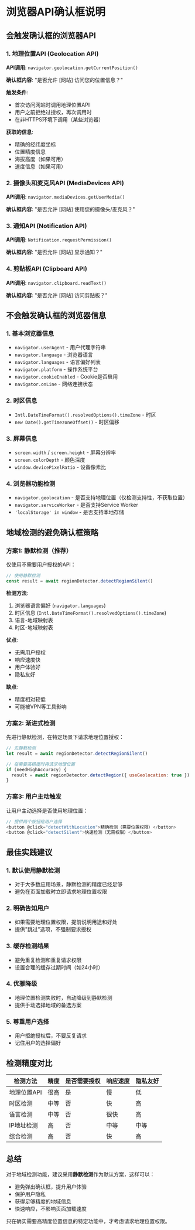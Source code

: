 # 浏览器API确认框说明

## 会触发确认框的浏览器API

### 1. 地理位置API (Geolocation API)
**API调用**: `navigator.geolocation.getCurrentPosition()`

**确认框内容**: "是否允许 [网站] 访问您的位置信息？"

**触发条件**:
- 首次访问网站时调用地理位置API
- 用户之前拒绝过授权，再次调用时
- 在非HTTPS环境下调用（某些浏览器）

**获取的信息**:
- 精确的经纬度坐标
- 位置精度信息
- 海拔高度（如果可用）
- 速度信息（如果可用）

### 2. 摄像头和麦克风API (MediaDevices API)
**API调用**: `navigator.mediaDevices.getUserMedia()`

**确认框内容**: "是否允许 [网站] 使用您的摄像头/麦克风？"

### 3. 通知API (Notification API)
**API调用**: `Notification.requestPermission()`

**确认框内容**: "是否允许 [网站] 显示通知？"

### 4. 剪贴板API (Clipboard API)
**API调用**: `navigator.clipboard.readText()`

**确认框内容**: "是否允许 [网站] 访问剪贴板？"

## 不会触发确认框的浏览器信息

### 1. 基本浏览器信息
- `navigator.userAgent` - 用户代理字符串
- `navigator.language` - 浏览器语言
- `navigator.languages` - 语言偏好列表
- `navigator.platform` - 操作系统平台
- `navigator.cookieEnabled` - Cookie是否启用
- `navigator.onLine` - 网络连接状态

### 2. 时区信息
- `Intl.DateTimeFormat().resolvedOptions().timeZone` - 时区
- `new Date().getTimezoneOffset()` - 时区偏移

### 3. 屏幕信息
- `screen.width` / `screen.height` - 屏幕分辨率
- `screen.colorDepth` - 颜色深度
- `window.devicePixelRatio` - 设备像素比

### 4. 浏览器功能检测
- `navigator.geolocation` - 是否支持地理位置（仅检测支持性，不获取位置）
- `navigator.serviceWorker` - 是否支持Service Worker
- `'localStorage' in window` - 是否支持本地存储

## 地域检测的避免确认框策略

### 方案1: 静默检测（推荐）
仅使用不需要用户授权的API：
```javascript
// 使用静默检测
const result = await regionDetector.detectRegionSilent()
```

**检测方法**:
1. 浏览器语言偏好 (`navigator.languages`)
2. 时区信息 (`Intl.DateTimeFormat().resolvedOptions().timeZone`)
3. 语言-地域映射表
4. 时区-地域映射表

**优点**:
- 无需用户授权
- 响应速度快
- 用户体验好
- 隐私友好

**缺点**:
- 精度相对较低
- 可能被VPN等工具影响

### 方案2: 渐进式检测
先进行静默检测，在特定场景下请求地理位置授权：
```javascript
// 先静默检测
let result = await regionDetector.detectRegionSilent()

// 在需要高精度时再请求地理位置
if (needHighAccuracy) {
  result = await regionDetector.detectRegion({ useGeolocation: true })
}
```

### 方案3: 用户主动触发
让用户主动选择是否使用地理位置：
```javascript
// 提供两个按钮给用户选择
<button @click="detectWithLocation">精确检测（需要位置权限）</button>
<button @click="detectSilent">快速检测（无需权限）</button>
```

## 最佳实践建议

### 1. 默认使用静默检测
- 对于大多数应用场景，静默检测的精度已经足够
- 避免在页面加载时立即请求地理位置权限

### 2. 明确告知用户
- 如果需要地理位置权限，提前说明用途和好处
- 提供"跳过"选项，不强制要求授权

### 3. 缓存检测结果
- 避免重复检测和重复请求权限
- 设置合理的缓存过期时间（如24小时）

### 4. 优雅降级
- 地理位置检测失败时，自动降级到静默检测
- 提供手动选择地域的备选方案

### 5. 尊重用户选择
- 用户拒绝授权后，不要反复请求
- 记住用户的选择偏好

## 检测精度对比

| 检测方法 | 精度 | 是否需要授权 | 响应速度 | 隐私友好 |
|---------|------|-------------|----------|----------|
| 地理位置API | 很高 | 是 | 慢 | 低 |
| 时区检测 | 中等 | 否 | 快 | 高 |
| 语言检测 | 中等 | 否 | 很快 | 高 |
| IP地址检测 | 高 | 否 | 中等 | 中等 |
| 综合检测 | 高 | 否 | 快 | 高 |

## 总结

对于地域检测功能，建议采用**静默检测**作为默认方案，这样可以：
- 避免弹出确认框，提升用户体验
- 保护用户隐私
- 获得足够精度的地域信息
- 快速响应，不影响页面加载速度

只在确实需要高精度位置信息的特定功能中，才考虑请求地理位置权限。